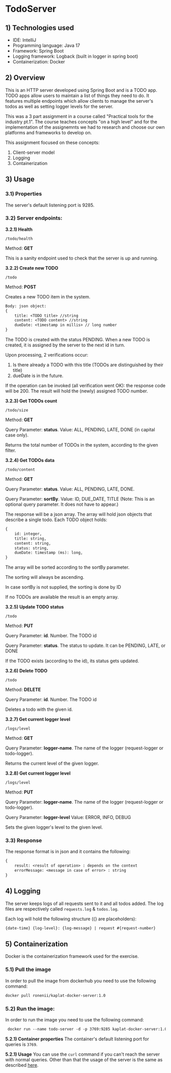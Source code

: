 # TodoServer

## 1) Technologies used

* IDE: IntelliJ
* Programming language: Java 17
* Framework: Spring Boot
* Logging framework: Logback (built in logger in spring boot)
* Containerization: Docker

## 2) Overview

This is an HTTP server developed using Spring Boot and is a TODO app. TODO apps allow users to maintain a list of things they need to do.
It features multiple endpoints which allow clients to manage the server's todos as well as setting logger levels for the server.

This was a 3 part assignment in a course called "Practical tools for the industry pt.1".
The course teaches concepts "on a high level" and for the implementation of the assignemnts we had to research and choose our own platforms and
frameworks to develop on.

This assignment focused on these concepts:
1. Client-server model
2. Logging 
3. Containerization 

## 3) Usage

### 3.1) Properties
The server's default listening port is 9285.

### 3.2) Server endpoints:

**3.2.1) Health**

`/todo/health`

Method: **GET**

This is a sanity endpoint used to check that the server is up and running.


**3.2.2) Create new TODO**

`/todo`

Method: **POST**

Creates a new TODO item in the system. 

```diff
Body: json object:
{
    title: <TODO title> //string
    content: <TODO content> //string
    dueDate: <timestamp in millis> // long number
}
```

The TODO is created with the status PENDING.
When a new TODO is created, it is assigned by the server to the next id in turn.

Upon processing, 2 verifications occur:
1) Is there already a TODO with this title (TODOs are distinguished by their title)
2) dueDate is in the future. 

If the operation can be invoked (all verification went OK): the response code will be 200.
The result will hold the (newly) assigned TODO number.


**3.2.3) Get TODOs count**

`/todo/size`

Method: **GET**

Query Parameter: **status**. Value: ALL, PENDING, LATE, DONE (in capital case only).

Returns the total number of TODOs in the system, according to the given filter.


**3.2.4) Get TODOs data**

`/todo/content`

Method: **GET**

Query Parameter: **status**. Value: ALL, PENDING, LATE, DONE.

Query Parameter: **sortBy**. Value: ID, DUE_DATE, TITLE (Note: This is an optional query parameter. It does not have to appear.) 

The response will be a json array. The array will hold json objects that describe a single todo. 
Each TODO object holds:

```diff
{
	id: integer,
	title: string,
	content: string,
	status: string,
	dueDate: timestamp (ms): long,
}
```

The array will be sorted according to the sortBy parameter.

The sorting will always be ascending.

In case sortBy is not supplied, the sorting is done by ID

If no TODOs are available the result is an empty array.


**3.2.5) Update TODO status**

`/todo`

Method: **PUT**

Query Parameter: **id**. Number. The TODO id

Query Parameter: **status**. The status to update. It can be PENDING, LATE, or DONE

If the TODO exists (according to the id), its status gets updated.


**3.2.6) Delete TODO**

`/todo`

Method: **DELETE**

Query Parameter: **id**. Number. The TODO id

Deletes a todo with the given id.


**3.2.7) Get current logger level**

`/logs/level`

Method: **GET**

Query Parameter: **logger-name**. The name of the logger (request-logger or todo-logger).

Returns the current level of the given logger.


**3.2.8) Get current logger level**

`/logs/level`

Method: **PUT**

Query Parameter: **logger-name**. The name of the logger (request-logger or todo-logger).

Query Parameter: **logger-level** Value: ERROR, INFO, DEBUG

Sets the given logger's level to the given level.

### 3.3) Response
The response format is in json and it contains the following:
```diff
{
	result: <result of operation> : depends on the context
	errorMessage: <message in case of error> : string
}
```

## 4) Logging

The server keeps logs of all requests sent to it and all todos added. The log files are respectively called `requests.log` & `todos.log`.

Each log will hold the following structure ({} are placeholders):
```diff
{date-time} {log-level}: {log-message} | request #{request-number}
```

## 5) Containerization
Docker is the containerization framework used for the exercise. 

### 5.1) Pull the image
In order to pull the image from dockerhub you need to use the following command:
```diff
docker pull ronenii/kaplat-docker-server:1.0
```

### 5.2) Run the image:
In order to run the image  you need to use the following command:
```diff
 docker run --name todo-server -d -p 3769:9285 kaplat-docker-server:1.0
```

**5.2.1) Container properties**
The container's default listening port for queries is `3769`.

**5.2.1) Usage**
You can use the `curl` command if you can't reach the server with normal queries.
Other than that the usage of the server is the same as described [here](#3).
